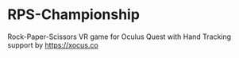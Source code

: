 # RPS-Championship
Rock-Paper-Scissors VR game for Oculus Quest with Hand Tracking support by https://xocus.co
